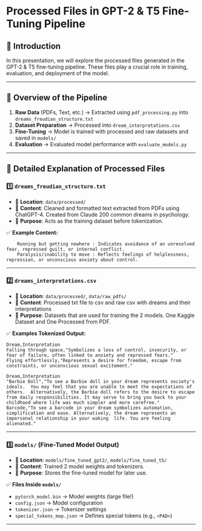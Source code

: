 # **Processed Files in GPT-2 & T5 Fine-Tuning Pipeline**

## **📌 Introduction**
In this presentation, we will explore the processed files generated in the GPT-2 & T5 fine-tuning pipeline. These files play a crucial role in training, evaluation, and deployment of the model.

---

## **🔹 Overview of the Pipeline**
1. **Raw Data** (PDFs, Text, etc.) → Extracted using `pdf_processing.py` into `dreams_freudian_structure.txt`
2. **Dataset Preparation** → Processed into `dream_interpretations.csv`
4. **Fine-Tuning** → Model is trained with processed and raw datasets and saved in `models/`
5. **Evaluation** → Evaluated model performance with `evaluate_models.py`

---

## **📂 Detailed Explanation of Processed Files**

### **1️⃣ `dreams_freudian_structure.txt`**
- 📍 **Location**: `data/processed/`
- 📄 **Content**: Cleaned and formatted text extracted from PDFs using ChatGPT-4. Created from Claude 200 common dreams in psychology.
- 📌 **Purpose**: Acts as the training dataset before tokenization.

✅ **Example Content:**
```plaintext
    Running but getting nowhere : Indicates avoidance of an unresolved fear, repressed guilt, or internal conflict.
    Paralysis/inability to move : Reflects feelings of helplessness, repression, or unconscious anxiety about control.
```

---

### **2️⃣ `dreams_interpretations.csv`**
- 📍 **Location**: `data/processed/`, `data/raw_pdfs/`
- 📄 **Content**: Processed txt file to csv and raw csv with dreams and their interpretations
- 📌 **Purpose**: Datasets that are used for training the 2 models. One Kaggle Dataset and One Processed from PDF.


✅ **Examples Tokenized Output:**
```csv
Dream,Interpretation
Falling through space,"Symbolizes a loss of control, insecurity, or fear of failure, often linked to anxiety and repressed fears."
Flying effortlessly,"Represents a desire for freedom, escape from constraints, or unconscious sexual excitement."
```

```csv
Dream,Interpretation
"Barbie Doll","To see a Barbie doll in your dream represents society's ideals.  You may feel that you are unable to meet the expectations of others.  Alternatively, the Barbie doll refers to the desire to escape from daily responsibilities. It may serve to bring you back to your childhood where life was much simpler and more carefree."
Barcode,"To see a barcode in your dream symbolizes automation, simplification and ease. Alternatively, the dream represents an impersonal relationship in your waking  life. You are feeling alienated."

```

---

### **3️⃣ `models/` (Fine-Tuned Model Output)**
- 📍 **Location**: `models/fine_tuned_gpt2/`, `models/fine_tuned_t5/`
- 📄 **Content**: Trained 2 model weights and tokenizers.
- 📌 **Purpose**: Stores the fine-tuned model for later use.

✅ **Files Inside `models/`**
- `pytorch_model.bin` → Model weights (large file!)
- `config.json` → Model configuration
- `tokenizer.json` → Tokenizer settings
- `special_tokens_map.json` → Defines special tokens (e.g., `<PAD>`)

---
